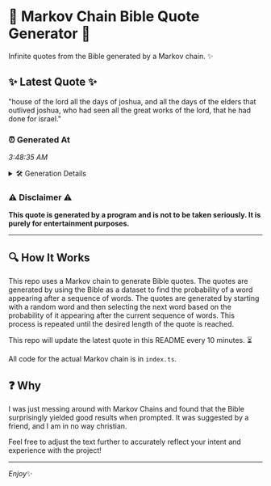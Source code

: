 # 📖 Markov Chain Bible Quote Generator 📖

Infinite quotes from the Bible generated by a Markov chain. ✨

## ✨ Latest Quote ✨
"house of the lord all the days of joshua, and all the days of the elders that outlived joshua, who had seen all the great works of the lord, that he had done for israel."

### ⏰ Generated At
*3:48:35 AM*

<details>
    <summary>🛠️ Generation Details</summary>
    <p>
        <strong>🌱 Seed:</strong> house<br>
        <strong>🔄 Iterations:</strong> 34<br>
        <strong>📜 Context History:</strong><br>[ house ]: of<br>[ house, of ]: the<br>[ house, of, the ]: lord<br>[ house, of, the, lord ]: all<br>[ house, of, the, lord, all ]: the<br>[ house, of, the, lord, all, the ]: days<br>[ of, the, lord, all, the, days ]: of<br>[ the, lord, all, the, days, of ]: joshua,<br>[ lord, all, the, days, of, joshua, ]: and<br>[ all, the, days, of, joshua,, and ]: all<br>[ the, days, of, joshua,, and, all ]: the<br>[ days, of, joshua,, and, all, the ]: days<br>[ of, joshua,, and, all, the, days ]: of<br>[ joshua,, and, all, the, days, of ]: the<br>[ and, all, the, days, of, the ]: elders<br>[ all, the, days, of, the, elders ]: that<br>[ the, days, of, the, elders, that ]: outlived<br>[ days, of, the, elders, that, outlived ]: joshua,<br>[ of, the, elders, that, outlived, joshua, ]: who<br>[ the, elders, that, outlived, joshua,, who ]: had<br>[ elders, that, outlived, joshua,, who, had ]: seen<br>[ that, outlived, joshua,, who, had, seen ]: all<br>[ outlived, joshua,, who, had, seen, all ]: the<br>[ joshua,, who, had, seen, all, the ]: great<br>[ who, had, seen, all, the, great ]: works<br>[ had, seen, all, the, great, works ]: of<br>[ seen, all, the, great, works, of ]: the<br>[ all, the, great, works, of, the ]: lord,<br>[ the, great, works, of, the, lord, ]: that<br>[ great, works, of, the, lord,, that ]: he<br>[ works, of, the, lord,, that, he ]: had<br>[ of, the, lord,, that, he, had ]: done<br>[ the, lord,, that, he, had, done ]: for<br>[ lord,, that, he, had, done, for ]: israel.<br>
    </p>
</details>

### ⚠️ Disclaimer ⚠️
**This quote is generated by a program and is not to be taken seriously. It is purely for entertainment purposes.**

---

## 🔍 How It Works

This repo uses a Markov chain to generate Bible quotes. The quotes are generated by using the Bible as a dataset to find the probability of a word appearing after a sequence of words. The quotes are generated by starting with a random word and then selecting the next word based on the probability of it appearing after the current sequence of words. This process is repeated until the desired length of the quote is reached.

This repo will update the latest quote in this README every 10 minutes. ⏳

All code for the actual Markov chain is in `index.ts`.

## ❓ Why

I was just messing around with Markov Chains and found that the Bible surprisingly yielded good results when prompted. 
It was suggested by a friend, and I am in no way christian.

Feel free to adjust the text further to accurately reflect your intent and experience with the project!

---

*Enjoy*✨
